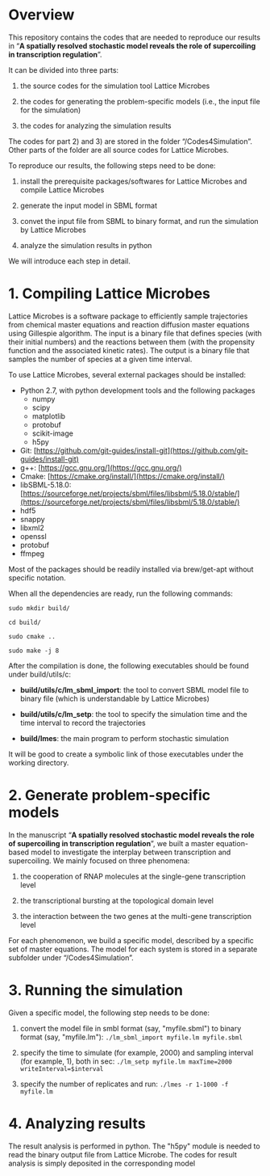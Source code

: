 # Overview

This repository contains the codes that are needed to reproduce our results in “**A spatially resolved stochastic model reveals the role of supercoiling in transcription regulation**”. 

It can be divided into three parts:

1) the source codes for the simulation tool Lattice Microbes 

2) the codes for generating the problem-specific models (i.e., the input file for the simulation)

3) the codes for analyzing the simulation results

The codes for part 2) and 3) are stored in the folder “/Codes4Simulation”. Other parts of the folder are all source codes for Lattice Microbes. 

To reproduce our results, the following steps need to be done:

1) install the prerequisite packages/softwares for Lattice Microbes and compile Lattice Microbes 

2) generate the input model in SBML format

3) convet the input file from SBML to binary format, and run the simulation by Lattice Microbes

4) analyze the simulation results in python

We will introduce each step in detail. 

# 1. Compiling Lattice Microbes

Lattice Microbes is a software package to efficiently sample trajectories from chemical master equations and reaction diffusion master equations using Gillespie algorithm. The input is a binary file that defines species (with their initial numbers) and the reactions between them (with the propensity function and the associated kinetic rates). The output is a binary file that samples the number of species at a given time interval. 

To use Lattice Microbes, several external packages should be installed:

- Python 2.7, with python development tools and the following packages
    - numpy
    - scipy
    - matplotlib
    - protobuf
    - scikit-image
    - h5py
- Git: [https://github.com/git-guides/install-git](https://github.com/git-guides/install-git)
- g++: [https://gcc.gnu.org/](https://gcc.gnu.org/)
- Cmake: [https://cmake.org/install/](https://cmake.org/install/)
- libSBML-5.18.0: [https://sourceforge.net/projects/sbml/files/libsbml/5.18.0/stable/](https://sourceforge.net/projects/sbml/files/libsbml/5.18.0/stable/)
- hdf5
- snappy
- libxml2
- openssl
- protobuf
- ffmpeg

Most of the packages should be readily installed via brew/get-apt without specific notation. 

When all the dependencies are ready, run the following commands:

`sudo mkdir build/`

`cd build/`

`sudo cmake ..`

`sudo make -j 8`

After the compilation is done, the following executables should be found under build/utils/c:

- **build/utils/c/lm_sbml_import**: the tool to convert SBML model file to binary file (which is understandable by Lattice Microbes)

- **build/utils/c/lm_setp**: the tool to specify the simulation time and the time interval to record the trajectories

- **build/lmes**: the main program to perform stochastic simulation

It will be good to create a symbolic link of those executables under the working directory. 

# 2. Generate problem-specific models

In the manuscript “**A spatially resolved stochastic model reveals the role of supercoiling in transcription regulation**”, we built a master equation-based model to investigate the interplay between transcription and supercoiling. We mainly focused on three phenomena:

1) the cooperation of RNAP molecules at the single-gene transcription level

2) the transcriptional bursting at the topological domain level

3) the interaction between the two genes at the multi-gene transcription level

For each phenomenon, we build a specific model, described by a specific set of master equations. The model for each system is stored in a separate subfolder under “/Codes4Simulation”. 

# 3. Running the simulation

Given a specific model, the following step needs to be done:

 1) convert the model file in smbl format (say, "myfile.sbml") to binary format (say, "myfile.lm"):
 `./lm_sbml_import myfile.lm myfile.sbml`
 
 2) specify the time to simulate (for example, 2000) and sampling interval (for example, 1), both in sec:
 `./lm_setp myfile.lm maxTime=2000 writeInterval=$interval`
 
 3) specify the number of replicates and run:
 `./lmes -r 1-1000 -f myfile.lm `


# 4. Analyzing results

The result analysis is performed in python. The "h5py" module is needed to read the binary output file from Lattice Microbe. The codes for result analysis is simply deposited in the corresponding model 
